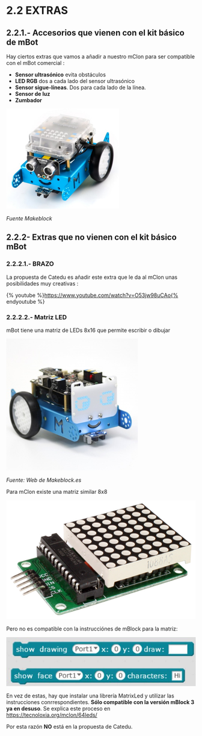 # 2.2 EXTRAS

## 2.2.1.- Accesorios que vienen con el kit básico de mBot

Hay ciertos extras que vamos a añadir a nuestro mClon para ser compatible con el mBot comercial :

* **Sensor ultrasónico** evita obstáculos
* **LED RGB** dos a cada lado del sensor ultrasónico
* **Sensor sigue-líneas**. Dos para cada lado de la línea.
* **Sensor de luz**
* **Zumbador**

![](/assets/mBot-300x266.png)

_Fuente Makeblock_

## 2.2.2- Extras que no vienen con el kit básico mBot

### 2.2.2.1.- BRAZO

La propuesta de Catedu es añadir este extra que le da al mClon unas posibilidades muy creativas :

{% youtube %}https://www.youtube.com/watch?v=O53jw98uCAo{% endyoutube %}

### 2.2.2.2.- Matriz LED

mBot tiene una matriz de LEDs 8x16 que permite escribir o dibujar

![](/assets/matrizled.jpg)

_Fuente: Web de Makeblock.es_

Para mClon existe una matriz similar 8x8

![](/assets/matriz8x8_MAX7219.png)

Pero no es compatible con la instrucciónes de mBlock para la matriz:

![](/assets/instrucciones2.jpg)

En vez de estas, hay que instalar una librería MatrixLed y utilizar las instrucciones conrrespondientes. **Sólo compatible con la versión mBlock 3 ya en desuso**. Se explica este proceso en https://tecnoloxia.org/mclon/64leds/

Por esta razón **NO** está en la propuesta de Catedu.

